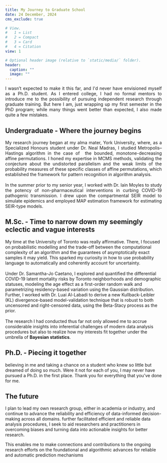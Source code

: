 ```yaml
---
title: My Journey to Graduate School
date: 24 December, 2024
cms_exclude: true

# View.
#   1 = List
#   2 = Compact
#   3 = Card
#   4 = Citation
view: 1

# Optional header image (relative to `static/media/` folder).
header:
  caption: ""
  image: ""
---
```


<div style='text-align: justify' font-family: "Garamond", serif;>
I wasn’t expected to make it this far, and I'd never have envisioned myself as a Ph.D. student. As I entered college, I had no formal mentors to introduce me to the possibility of pursuing independent research through graduate training. But here I am, just wrapping up my first semester in the PhD program; while many things went better than expected, I also made quite a few mistakes.
</div>

## Undergraduate - Where the journey begins

<div style='text-align: justify' font-family: "Garamond", serif;>
My research journey began at my alma mater, York University, where, as a Specialized Honours student under Dr. Neal Madras, I studied Metropolis–Hastings algorithm in the case of  the bounded, monotone-decreasing affine permutations. I honed my expertise in MCMS methods, validating the conjecture about the undistorted parallelism and the weak limits of the probability measures of these specific classes of affine permutations, which established the framework for pattern recognition in algorithm analysis. 
<br><br>
In the summer prior to my senior year, I worked with Dr. Iain Moyles to study the potency of non-pharmaceutical interventions in curbing COVID-19 pathogenic transmission. I drew upon the compartmental SEIR model to simulate epidemics and employed MAP estimation framework for estimating SEIR-type models.
</div>

## M.Sc. - Time to narrow down my seemingly eclectic and vague interests

My time at the University of Toronto was really affirmative. There, I focused on probabilistic modelling and the trade-off between the computational complexity of an algorithm and the guarantees of asymptotically exact samples it may yield. This sparked my curiosity in how to use probability language to automatically and coherently account for uncertainty. 
<br><br>
Under Dr. Samantha-Jo Caetano, I explored and quantified the differential COVID-19 latent mortality risks by Toronto neighborhoods and demographic statuses, modeling the age effect as a first-order random walk and parametrizing residency-based variation using the Gaussian distribution. Further, I worked with Dr. Luai Al-Labadi to derive a new Kullback-Leibler (KL) divergence-based model-validation technique that is robust to both uncensored and right-censored data, using the Beta-Stacy process as the prior.
<br><br>
The research I had conducted thus far not only allowed me to accrue considerable insights into inferential challenges of modern data analysis procedures but also to realize how my interests fit together under the umbrella of <b> Bayesian statistics</b>. 

## Ph.D. - Piecing it together

believing in me and taking a chance on a student who knew so little but dreamed of
doing so much. Were it not for each of you, I may never have pursued a Ph.D. in the
first place. Thank you for everything that you’ve done for me.


## The future

I plan to lead my own research group, either in academia or industry, and continue to advance the reliability and efficiency of data-informed decision-making across all domains. 
further facilitated efficient and reliable data analysis procedures, I seek to aid researchers and practitioners in overcoming biases and turning data into actionable insights for better research. 


This enables me to make connections and contributions to the ongoing research efforts on the foundational and algorithmic advances for reliable and automatic prediction mechanisms 
